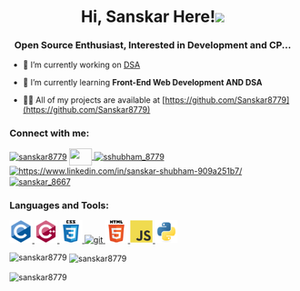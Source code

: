 <h1 align="center">Hi, Sanskar Here!<img src="https://raw.githubusercontent.com/MartinHeinz/MartinHeinz/master/wave.gif" width="30px"></h1>
<h3 align="center">Open Source Enthusiast, Interested in Development and CP...</h3>


- 🔭 I’m currently working on [DSA](https://github.com/Sanskar8779/DSA)

- 🌱 I’m currently learning **Front-End Web Development AND DSA**

- 👨‍💻 All of my projects are available at [https://github.com/Sanskar8779](https://github.com/Sanskar8779)


<h3 align="left">Connect with me:</h3>
<p align="left">
<a href="https://dev.to/sanskar8779" target="blank"><img align="center" src="https://cdn.jsdelivr.net/npm/simple-icons@3.0.1/icons/dev-dot-to.svg" alt="sanskar8779" height="30" width="40" /></a>
<a href="mailto:sanskar.shubham28@gmail.com">
<img align="center" src="https://seeklogo.com/images/G/gmail-logo-B9EE8C51F1-seeklogo.com.png"height="30" width="40" />
<a href="https://twitter.com/sshubham_8779" target="_blank"><img align="center" src="https://raw.githubusercontent.com/rahuldkjain/github-profile-readme-generator/master/src/images/icons/Social/twitter.svg" alt="sshubham_8779" height="30" width="40" /></a>
<a href="https://linkedin.com/in/https://www.linkedin.com/in/sanskar-shubham-909a251b7/" target="_blank"><img align="center" src="https://raw.githubusercontent.com/rahuldkjain/github-profile-readme-generator/master/src/images/icons/Social/linked-in-alt.svg" alt="https://www.linkedin.com/in/sanskar-shubham-909a251b7/" height="30" width="40" /></a>
<a href="https://instagram.com/sanskar_8667" target="_blank"><img align="center" src="https://raw.githubusercontent.com/rahuldkjain/github-profile-readme-generator/master/src/images/icons/Social/instagram.svg" alt="sanskar_8667" height="30" width="40" /></a>
</p>

<h3 align="left">Languages and Tools:</h3>
<p align="left"> <a href="https://www.cprogramming.com/" target="_blank"> <img src="https://raw.githubusercontent.com/devicons/devicon/master/icons/c/c-original.svg" alt="c" width="40" height="40"/> </a> <a href="https://www.w3schools.com/cpp/" target="_blank"> <img src="https://raw.githubusercontent.com/devicons/devicon/master/icons/cplusplus/cplusplus-original.svg" alt="cplusplus" width="40" height="40"/> </a> <a href="https://www.w3schools.com/css/" target="_blank"> <img src="https://raw.githubusercontent.com/devicons/devicon/master/icons/css3/css3-original-wordmark.svg" alt="css3" width="40" height="40"/> </a> <a href="https://git-scm.com/" target="_blank"> <img src="https://www.vectorlogo.zone/logos/git-scm/git-scm-icon.svg" alt="git" width="40" height="40"/> </a> <a href="https://www.w3.org/html/" target="_blank"> <img src="https://raw.githubusercontent.com/devicons/devicon/master/icons/html5/html5-original-wordmark.svg" alt="html5" width="40" height="40"/> </a> <a href="https://developer.mozilla.org/en-US/docs/Web/JavaScript" target="_blank"> <img src="https://raw.githubusercontent.com/devicons/devicon/master/icons/javascript/javascript-original.svg" alt="javascript" width="40" height="40"/> </a> <a href="https://www.python.org" target="_blank"> <img src="https://raw.githubusercontent.com/devicons/devicon/master/icons/python/python-original.svg" alt="python" width="40" height="40"/> </a> </p>

<p><img align="left" src="https://github-readme-stats.vercel.app/api/top-langs?username=sanskar8779&show_icons=true&locale=en&layout=compact" alt="sanskar8779" /></p>

<p>&nbsp;<img align="center" src="https://github-readme-stats.vercel.app/api?username=sanskar8779&show_icons=true&locale=en" alt="sanskar8779" /></p>

<p><img align="center" src="https://github-readme-streak-stats.herokuapp.com/?user=sanskar8779&" alt="sanskar8779" /></p>

